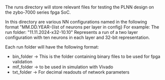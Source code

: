 The runs directory will store relevant files for testing the PLNN design on the zybo-7000 series fpga SoC.

In this directory are various NN configurations named in the following format "MM.DD.YEAR-{list of neurons per layer in config}
For example: The run folder: "11.11.2024-x32-10.10" Represents a run of a two layer configuration with ten neurons in each layer and 32-bit representation.

Each run folder will have the following format:

- bin_folder -> This is the folder containing binary files to be used for fpga validation
- mif_folder -> to be used in simulation with Vivado
- txt_folder -> For decimal readouts of network parameters
